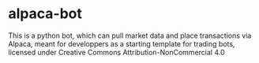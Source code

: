 # alpaca-bot
This is a python bot, which can pull market data and place transactions via Alpaca, meant for developpers as a starting template for trading bots, licensed under
Creative Commons Attribution-NonCommercial 4.0
